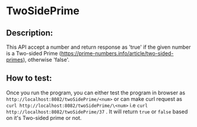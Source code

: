 # TwoSidePrime

## Description:

This API accept a number and return response as 'true' if the given number is a Two-sided Prime 
(https://prime-numbers.info/article/two-sided-primes), otherwise 'false'.

## How to test:
Once you run the program, you can either test the program in browser as `http://localhost:8082/twoSidePrime/<num>` 
or can make curl request as
`curl http://localhost:8082/twoSidePrime/\<num>` i.e 
`curl http://localhost:8082/twoSidePrime/37` . It will return `true` or `false` based on it's Two-sided prime or not. 
